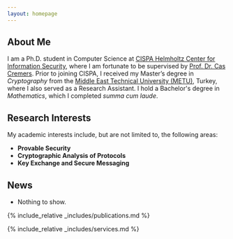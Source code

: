 ```yaml
---
layout: homepage
---
```


## About Me

I am a Ph.D. student in Computer Science at [CISPA Helmholtz Center for Information Security](https://cispa.de/en), where I am fortunate to be supervised by [Prof. Dr. Cas Cremers](https://people.cispa.io/cas.cremers/). Prior to joining CISPA, I received my Master’s degree in _Cryptography_ from the [Middle East Technical University (METU)](https://www.metu.edu.tr), Turkey, where I also served as a Research Assistant. I hold a Bachelor's degree in _Mathematics_, which I completed _summa cum laude_.


## Research Interests

My academic interests include, but are not limited to, the following areas:
- **Provable Security** 
- **Cryptographic Analysis of Protocols** 
- **Key Exchange and Secure Messaging** 

## News

- Nothing to show.

{% include_relative _includes/publications.md %}

{% include_relative _includes/services.md %}
